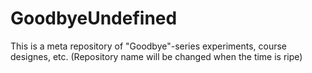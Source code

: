 # GoodbyeUndefined
This is a meta repository of "Goodbye"-series experiments, course designes, etc. (Repository name will be changed when the time is ripe)
